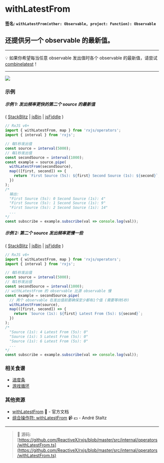 # withLatestFrom

#### 签名: `withLatestFrom(other: Observable, project: Function): Observable`

## 还提供另一个 observable 的最新值。

---

:bulb: 如果你希望每当任意 observable 发出值时各个 observable 的最新值，请尝试 [combinelatest](combinelatest.md)！

---

<div class="ua-ad"><a href="https://ultimateangular.com/?ref=76683_kee7y7vk"><img src="https://ultimateangular.com/assets/img/banners/ua-leader.svg"></a></div>

### 示例

##### 示例 1: 发出频率更快的第二个 source 的最新值

(
[StackBlitz](https://stackblitz.com/edit/typescript-tznzbj?file=index.ts&devtoolsheight=100)
| [jsBin](http://jsbin.com/fitekeseru/1/edit?js,console) |
[jsFiddle](https://jsfiddle.net/btroncone/9c3pfgpk/) )

```js
// RxJS v6+
import { withLatestFrom, map } from 'rxjs/operators';
import { interval } from 'rxjs';

// 每5秒发出值
const source = interval(5000);
// 每1秒发出值
const secondSource = interval(1000);
const example = source.pipe(
  withLatestFrom(secondSource),
  map(([first, second]) => {
    return `First Source (5s): ${first} Second Source (1s): ${second}`;
  })
);
/*
  输出:
  "First Source (5s): 0 Second Source (1s): 4"
  "First Source (5s): 1 Second Source (1s): 9"
  "First Source (5s): 2 Second Source (1s): 14"
  ...
*/
const subscribe = example.subscribe(val => console.log(val));
```

##### 示例 2: 第二个 source 发出频率更慢一些

(
[StackBlitz](https://stackblitz.com/edit/typescript-gigsdv?file=index.ts&devtoolsheight=100)
| [jsBin](http://jsbin.com/vujekucuxa/1/edit?js,console) |
[jsFiddle](https://jsfiddle.net/btroncone/bywLL579/) )

```js
// RxJS v6+
import { withLatestFrom, map } from 'rxjs/operators';
import { interval } from 'rxjs';

// 每5秒发出值
const source = interval(5000);
// 每1秒发出值
const secondSource = interval(1000);
// withLatestFrom 的 observable 比源 observable 慢
const example = secondSource.pipe(
  // 两个 observable 在发出值前要确保至少都有1个值 (需要等待5秒)
  withLatestFrom(source),
  map(([first, second]) => {
    return `Source (1s): ${first} Latest From (5s): ${second}`;
  })
);
/*
  "Source (1s): 4 Latest From (5s): 0"
  "Source (1s): 5 Latest From (5s): 0"
  "Source (1s): 6 Latest From (5s): 0"
  ...
*/
const subscribe = example.subscribe(val => console.log(val));
```

### 相关食谱

- [进度条](../../recipes/progressbar.md)
- [游戏循环](../../recipes/gameloop.md)

### 其他资源

- [withLatestFrom](https://cn.rx.js.org/class/es6/Observable.js~Observable.html#instance-method-withLatestFrom) :newspaper: - 官方文档
- [组合操作符: withLatestFrom](https://egghead.io/lessons/rxjs-combination-operator-withlatestfrom?course=rxjs-beyond-the-basics-operators-in-depth) :video_camera: :dollar: - André Staltz

---
> :file_folder: 源码:  [https://github.com/ReactiveX/rxjs/blob/master/src/internal/operators/withLatestFrom.ts](https://github.com/ReactiveX/rxjs/blob/master/src/internal/operators/withLatestFrom.ts)
